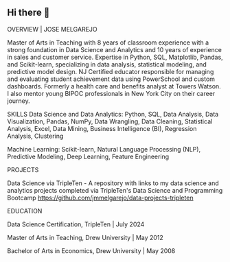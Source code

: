 ## Hi there 👋

OVERVIEW | JOSE MELGAREJO

Master of Arts in Teaching with 8 years of classroom experience with a strong foundation in Data Science and Analytics and 10 years of experience in sales and customer service. Expertise in Python, SQL, Matplotlib, Pandas, and Scikit-learn, specializing in data analysis, statistical modeling, and predictive model design. NJ Certified educator responsible for managing and evaluating student achievement data using PowerSchool and custom dashboards. Formerly a health care and benefits analyst at Towers Watson. I also mentor young BIPOC professionals in New York City on their career journey.

SKILLS
Data Science and Data Analytics:
Python, SQL, Data Analysis, Data Visualization, Pandas, NumPy, Data Wrangling, Data Cleaning, Statistical Analysis, Excel, Data Mining, Business Intelligence (BI), Regression Analysis, Clustering

Machine Learning:
Scikit-learn, Natural Language Processing (NLP), Predictive Modeling, Deep Learning, Feature Engineering

PROJECTS

Data Science via TripleTen - A repository with links to my data science and analytics projects completed via TripleTen's Data Science and Programming Bootcamp https://github.com/jmmelgarejo/data-projects-tripleten

EDUCATION

Data Science Certification, TripleTen | July 2024

Master of Arts in Teaching, Drew University | May 2012

Bachelor of Arts in Economics, Drew University | May 2008

<!--
**jmmelgarejo/jmmelgarejo** is a ✨ _special_ ✨ repository because its `README.md` (this file) appears on your GitHub profile.

Here are some ideas to get you started:

- 🔭 I’m currently working on ...
- 🌱 I’m currently learning ...
- 👯 I’m looking to collaborate on ...
- 🤔 I’m looking for help with ...
- 💬 Ask me about ...
- 📫 How to reach me: ...
- 😄 Pronouns: ...
- ⚡ Fun fact: ...
-->
